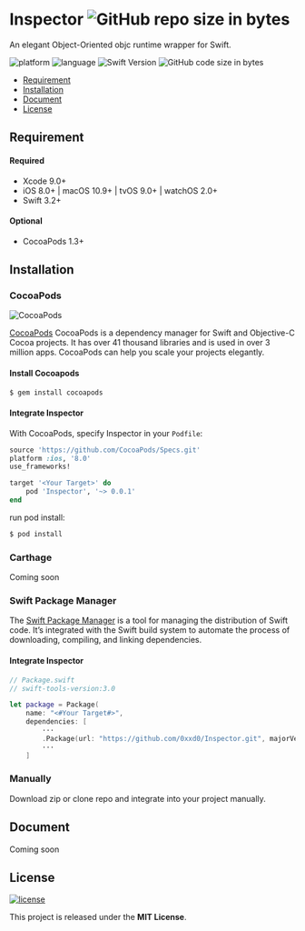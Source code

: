 # Inspector ![GitHub repo size in bytes](https://img.shields.io/github/repo-size/0xxd0/Inspector.svg?colorA=24292e&colorB=24292e&style=flat)
An elegant Object-Oriented objc runtime wrapper for Swift.

![platform](https://img.shields.io/badge/platform-iOS%20%7C%20macOS%20%7C%20tvOS%20%7C%20watchOS-ed523f.svg)    ![language](https://img.shields.io/github/languages/top/0xxd0/Inspector.svg?colorB=ed523f)  ![Swift Version](https://img.shields.io/badge/Swift-3.2%20%7C%204.0-ed523f.svg)   ![GitHub code size in bytes](https://img.shields.io/github/languages/code-size/0xxd0/Inspector.svg?colorB=ed523f)


- [Requirement](#requirement)
- [Installation](#installation)
- [Document](#document)
- [License](#license)

## Requirement

#### Required
- Xcode 9.0+
- iOS 8.0+ | macOS 10.9+ | tvOS 9.0+ | watchOS 2.0+
- Swift 3.2+

#### Optional
- CocoaPods 1.3+

## Installation

### CocoaPods 
![CocoaPods](https://img.shields.io/cocoapods/v/Inspector.svg)

[CocoaPods](http://cocoapods.org) CocoaPods is a dependency manager for Swift and Objective-C Cocoa projects. It has over 41 thousand libraries and is used in over 3 million apps. CocoaPods can help you scale your projects elegantly. 

#### Install Cocoapods

```bash
$ gem install cocoapods
```

#### Integrate Inspector

With CocoaPods, specify Inspector in your `Podfile`:

```ruby
source 'https://github.com/CocoaPods/Specs.git'
platform :ios, '8.0'
use_frameworks!

target '<Your Target>' do
    pod 'Inspector', '~> 0.0.1'
end
```

run pod install:

```bash
$ pod install
```

### Carthage

Coming soon

### Swift Package Manager

The [Swift Package Manager](https://swift.org/package-manager/) is a tool for managing the distribution of Swift code. It’s integrated with the Swift build system to automate the process of downloading, compiling, and linking dependencies.

#### Integrate Inspector

```swift
// Package.swift
// swift-tools-version:3.0

let package = Package(
    name: "<#Your Target#>",
    dependencies: [
        ···
        .Package(url: "https://github.com/0xxd0/Inspector.git", majorVersion: 0)
        ···
    ]
```

### Manually

Download zip or clone repo and integrate into your project manually.

## Document

Coming soon

## License
[![license](https://img.shields.io/github/license/0xxd0/Inspector.svg?colorA=24292e&colorB=24292e&style=flat)](https://github.com/0xxd0/Inspector/blob/master/LICENSE)

This project is released under the **MIT License**.
